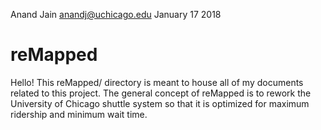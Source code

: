 Anand Jain
anandj@uchicago.edu
January 17 2018

# reMapped
Hello!
This reMapped/ directory is meant to house all of my documents related to this project.
The general concept of reMapped is to rework the University of Chicago shuttle system
so that it is optimized for maximum ridership and minimum wait time. 
